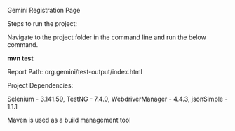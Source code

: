 Gemini Registration Page

Steps to run the project:

Navigate to the project folder in the command line and run the below command.

**mvn test**

Report Path: org.gemini/test-output/index.html

Project Dependencies:

Selenium - 3.141.59,
TestNG - 7.4.0,
WebdriverManager - 4.4.3,
jsonSimple - 1.1.1

Maven is used as a build management tool

